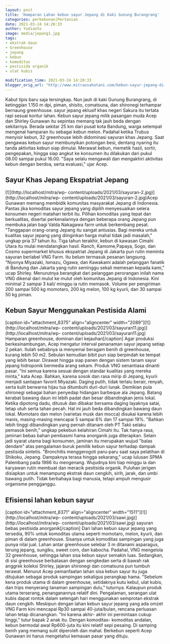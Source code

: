 ```yaml
---
layout: post
title: 'Hamparan Lahan kebun sayur Jepang di Kaki Gunung Burangrang'
categories: perkebunan|Pertanian
date: 2021-03-24 14:20:33
author: Yudianto
image: media/jepang1.jpg
tags:
- ekstrak daun
- Greenhouse
- jepang
- kebun
- komoditas
- pestisida organik
- ulat kubis

modification_time: 2021-03-24 14:20:33
blogger_orig_url: "http://www.mitrausahatani.com/kebun-sayur-jepang-di-kaki-gunung.html"
---
```


Kabut tipis baru saja tersingkap. Nun jauh di kaki Gunung Burangrang, di
ketinggian 1.150 m dpi, piman, shisito, comatsuna, dan shironegi terhampar
bernaung greenhouse. sayur jepang eklusif khas negeri Sakura itu tertata rapi
sesuai kontur lahan. Kebun sayur jepang milik pasangan muda Acep dan Shirley
Gunawan itu sepintas memang tak jauh beda dengan sekitarnya. Berada sekitar 25
km dari pusat kota Bandung, warga setempat mengenal hamparan itu sebagai kebun
melon. Padahal ketika Trubus menyisir kebun, 32 greenhouse lebih didominasi
sayuran khas Jepang. Saat pengawas kebun sayur membunyikan potongan besi,
dentang nyaring itu tanda aktivitas kebun siap dimulai. Merawat kebun, memetik
hasil, sortir, pengepakan, hingga siap angkut ke konsumen itu dilakukan dari
pukul 08.00 sampai pukul 16.00. "Saya selalu mengawali dan mengakhiri
aktivitas kebun dengan berdoa, serta evaluasi," ujar Acep.

## Sayur Khas Jepang Ekspatriat Jepang

[![](http://localhost/mitra/wp-
content/uploads/2021/03/sayuran-2.jpg)](http://localhost/mitra/wp-
content/uploads/2021/03/sayuran-2.jpg)Acep Gunawan memang membidik komunitas
masyarakat Jepang di Indonesia. Pantas jika komoditas sayur jepang yang
dipilih menyesuaikan selera konsumen negeri matahari terbit itu. Pilihan
komoditas yang tepat dan berkualitas, disertai perkenalannya dengan beberapa
orang Jepang pun membuka jalan bagi Valda Nakagawa farm untuk berkembang
pesat. "Tanggapan orang-orang Jepang itu sangat antusias. Bagi mereka untuk
kualitas sayur jepang yang diinginkan harga mahal tidak jadi masalah," ungkap
pria 37 tahun itu. Tiga tahun terakhir, kebun di kawasan Cimahi Utara itu
mulai mendatangkan hasil. Ranch, Kamome,Papaya, Sogo, dan Cosmo supermarket
khusus ekspatriat Jepang di Jakarta pun rutin meminta sayuran berlabel VNG
Farm. Itu belum termasuk pesanan langsung. "Nyonya Miyazaki, Ismazu, Ogawa,
dan Kawakami adalah pelanggan fanatik di Bandung dan Jakarta yang rutin
seminggu sekali memesan kepada kami," ucap Shirley. Menurutnya berangkat dari
pelanggan perorangan inilah nama VNG dikenal dari mulut ke mulut oleh
komunitas Jepang di Indonesia. Kini minimal 2 sampai 3 kali/ minggu ia rutin
memasok. Volume per pengiriman 200 sampai 500 kg momotaro, 200 kg melon, 100
kg kyurii, dan 30 sampai 50 kg piman.

## Kebun Sayur Menggunakan Pestisida Alami

[caption id="attachment_8375" align="aligncenter"
width="2089"][![](http://localhost/mitra/wp-
content/uploads/2021/03/sayuran11.jpg)](http://localhost/mitra/wp-
content/uploads/2021/03/sayuran11.jpg) Hamparan greenhouse, dominan dari
kejauhan[/caption] Agar produksi berkesinambungan, Acep mengatur interval
penanaman sayur jepang setiap 2 pekan. Itulah sebabnya ia menyemai beragam
benih di greenhouse, kurang lebih 50 m2. Sebulan kemudian bibit pun siap
berpindah ke tempat yang lebih besar. Dirawat hingga siap panen dengan sistem
tanam sayur jepang hidroponik bermedia arang sekam. Produk VNG senantiasa
dinanti pasar. "Ini semua karena sesuai dengan standar kualitas yang mereka
minta," kata Acep. Bahkan, karena sosok dan rasa mirip di Jepang, kyurii
menjadi santapan favorit Miyazaki. Daging putih, tidak terlalu berair, renyah,
serta kulit berwarna hijau tua ditumbuhi duri-duri lunak. Demikian pula
shironegi sebagai bahan penyedap hidangan barbeque ala Jepang. Batang kerabat
bawang daun ini lebih padat dan besar dibandingkan jenis lokal. Ketika
dipotong dadu, ditusuk dan dibakar bersama daging layaknya satai, tetap utuh
serta tahan pecah. Hal ini jauh beda dibandingkan bawang daun lokal. Momotaro
dan melon (varietas musk dan mocca) disukai karena lebih manis, masing-masing
mencapai 5 sampai 6% dan 17 sampai 19%. "Bahkan lebih tinggi dibandingkan yang
pernah ditanam oleh PT Takii selaku pemasok benih," ungkap pekebun kelahiran
Cimahi itu. Tak hanya rasa, jaminan bebas bahan pembasmi hama anorganik juga
diterapkan. Selain jadi syarat utama bagi konsumen, jaminan itu merupakan
wujud "balas dendam" atas pengalaman buruk pemilik kebun sayur terhadap dampak
pestisida sintetis. "Bronchitis menggerogoti paru-paru saat saya pelatihan di
Shikoku, Jepang. Dampaknya terasa hingga sekarang," ucap lulusan SPMA
Palembang pada 1986 itu mengenang. Wujudnya kini tiap minggu ia dan karyawan
rutin membuat dan meracik pestisida organik. Puluhan jerigen disiapkan untuk
menampung ekstrak daun cengkih, sirih, jarak, dan umbi bawang putih. Tidak
berbahaya bagi manusia, tetapi ampuh mengusir organisme pengganggu.

## Efisiensi lahan kebun sayur

[caption id="attachment_8371" align="aligncenter"
width="1511"][![](http://localhost/mitra/wp-
content/uploads/2021/03/sawi.jpg)](http://localhost/mitra/wp-
content/uploads/2021/03/sawi.jpg) sayuran bebas pestisida anorganik[/caption]
Dari lahan kebun sayur jepang yang tersedia, 90% untuk komoditas utama seperti
momotaro, melon, kyurii, dan piman di dalam greenhouse. Sisanya untuk
komoditas sampingan yang juga punya nilai jual. Lahan antar greenhouse selebar
3 m ditanami asparagus, terung jepang, sungiku, sweet corn, dan kabocha.
Padahal, VNG mengelola 32 greenhouse, sehingga lahan sisa kebun sayur semakin
luas. Sedangkan, di sisi greenhouse berbatasan dengan sengkedan serta di bawah
rak anggrek koleksi Shirley, jajaran shironegi dan comatsuna pun tumbuh
terawat. Menurut Acep pemanfaatan lahan sisa kebun sayur itu juga ditujukan
sebagai produk sampingan sekaligus perangkap hama. "Sebelum kena produk utama
di dalam greenhouse, setidaknya kutu kebul, ulat kubis, dan trips menyerang
tanaman sampingan dulu," tuturnya. Kalaupun produk utama terserang,
penanganannya relatif dini. Pengalaman, serangan ulat kubis dapat rontok dalam
setengah hari menggunakan semprotan ekstrak daun cengkih. Meskipun dengan
lahan kebun sayur jepang yang ada omzet VNG Farm kini mencapai Rp30 sampai
40-juta/bulan, rencana perluasan lahan tetap dicanangkan. "Ini karena akhir-
akhir ini permintaan cukup tinggi," tutur bapak 2 anak itu. Dengan komoditas-
komoditas andalan, kebun bermodal awal Rp600-juta itu kini relatif sepi
pesaing. Di samping benih yang memang sulit diperoleh dan mahal. Berkebun
seperti Acep Gunawan ini harus mengetahui kemauan pasar yang dituju.


